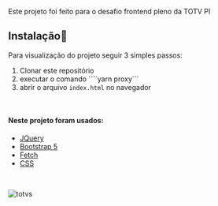 Este projeto foi feito para o desafio frontend pleno da TOTV PI

## Instalação🤨

Para visualização do projeto seguir 3 simples passos:

1. Clonar este repositório
2. executar o comando ````yarn proxy```
3. abrir o arquivo ```index.html``` no navegador
<br>

#### Neste projeto foram usados:

- [JQuery](https://jquery.com/)
- [Bootstrap 5](https://getbootstrap.com/docs/5.0/getting-started/introduction/)
- [Fetch](https://developer.mozilla.org/pt-BR/docs/Web/API/Fetch_API/Using_Fetch)
- [CSS](https://developer.mozilla.org/pt-BR/docs/Web/CSS)
<br>




![totvs](https://user-images.githubusercontent.com/60038289/122488360-b5230980-cfb3-11eb-9e89-33ae8e2a1c6f.png)
